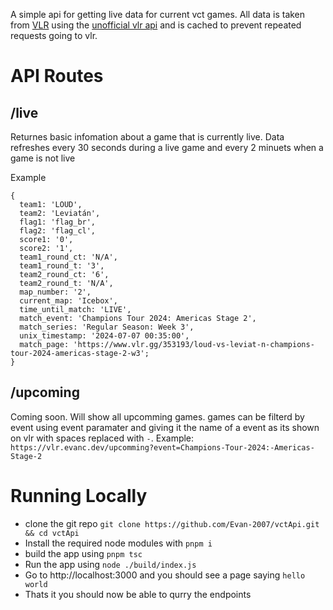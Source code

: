 A simple api for getting live data for current vct games. All data is taken from [VLR](https://vlr.gg) using the [unofficial vlr api](https://github.com/axsddlr/vlrggapi) and is cached to prevent repeated requests going to vlr.

# API Routes

## /live

Returnes basic infomation about a game that is currently live. Data refreshes every 30 seconds during a live game and every 2 minuets when a game is not live

Example

    {
      team1: 'LOUD',
      team2: 'Leviatán',
      flag1: 'flag_br',
      flag2: 'flag_cl',
      score1: '0',
      score2: '1',
      team1_round_ct: 'N/A',
      team1_round_t: '3',
      team2_round_ct: '6',
      team2_round_t: 'N/A',
      map_number: '2',
      current_map: 'Icebox',
      time_until_match: 'LIVE',
      match_event: 'Champions Tour 2024: Americas Stage 2',
      match_series: 'Regular Season: Week 3',
      unix_timestamp: '2024-07-07 00:35:00',
      match_page: 'https://www.vlr.gg/353193/loud-vs-leviat-n-champions-tour-2024-americas-stage-2-w3';
    }

## /upcoming

Coming soon. Will show all upcomming games. games can be filterd by event using event paramater and giving it the name of a event as its shown on vlr with spaces replaced with ``-``. Example: ``https://vlr.evanc.dev/upcomming?event=Champions-Tour-2024:-Americas-Stage-2``


# Running Locally 
- clone the git repo ``git clone https://github.com/Evan-2007/vctApi.git && cd vctApi``
- Install the required node modules with ``pnpm i``
- build the app using ``pnpm tsc``
- Run the app using ``node ./build/index.js``
- Go to http://localhost:3000 and you should see a page saying ``hello world``
- Thats it you should now be able to qurry the endpoints
